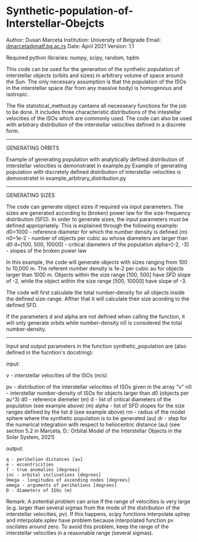 # Synthetic-population-of-Interstellar-Obejcts

Author:      Dusan Marceta
Institution: University of Belgrade
Email:       dmarceta@matf.bg.ac.rs
Date:        April 2021
Version:     1.1

Required python libraries:
numpy, scipy, random, tqdm

This code can be used for the generation of the synthetic population of interstellar objects  (orbits and sizes)
in arbitrary volume of space around the Sun. The only necessary assumption is that the population of the ISOs 
in the interstellar space (far from any massive body) is homogenous and isotropic.

The file statistical_method.py cantains all necesseary functions for the job to be done. It includes three characteristic
distributions of the intestellar velocities of the ISOs which are commonly used. The code
can also be used with arbitrary distribution of the interstellar velocities defined in a discrete form.

-----------------------------------------------------------------------------------------------------------------------------------------------------------
GENERATING ORBITS

Example of generating population with analytically defined distribution of interstellar velocities is demonstratet in example.py
Example of generating population with discretely defined distribution of interstellar velocities is demonstratet in example_arbitrary_distribution.py

-----------------------------------------------------------------------------------------------------------------------------------------------------------
GENERATING SIZES

The code can generate object sizes if required via input parameters. The sizes are generated according to (broken) power law for the
size-frequency distribution (SFD). In order to generate sizes, the input parameters must be defined appropriately. This is explained through the following example:
d0=1000 - reference diameter for which the number density is defined (m)
n0=1e-2 - number of objects per cubic au whose diameters are larger than d0
d=[100, 500, 10000] - critical diameters of the population
alpha=[-2, -3] - slopes of the broken power law


In this example, the code will generate objects with sizes ranging from 100 to 10,000 m. The referent number density is 1e-2 per cubic au for objects larger than 1000 m.
Objects within the size range [100, 500] have SFD slope of -2, while the object within the size range [500, 10000] have slope of -3.

The code will first calculate the total number-density for all objects inside the defined size-range. Afther that it will calculate their size acording to the defined SFD. 

If the parameters d and alpha are not defined when calling the function, it will only generate orbits while number-density n0 is considered the total number-density.

-----------------------------------------------------------------------------------------------------------------------------------------------------------

Input and output parameters in the function synthetic_population are (also defined in the fucntion's docstring):

input:

v - interstellar velocities of the ISOs (m/s)

pv - distribution of the interstellar velocities of ISOs given in the array "v"
n0 - interstellar number-density of ISOs for objects larger than d0 (objects per au^3)
d0 - reference diemeter (m)
d - list of critical diameters of the population (see example above) (m)
alpha - list of SFD slopes for the size ranges defined by the list d (see example above)
rm - radius of the model sphere where the synthetic population is to be generated (au)
dr - step for the numerical integration with respect to heliocentric distance (au) (see section 5.2 in Marceta, D.: Orbital Model of the Interstellar Objects in the Solar System, 2021)

output:

    q - perihelion distances [au]
    e - eccentricities
    f - true anomalies [degrees]
    inc - orbital inclinations [degrees]
    Omega - longitudes of ascending nodes [degrees]
    omega - arguments of perihelions [degrees]  
    D - diameters of ISOs (m) 

Remark:
A potential problem can arise if the range of velocities is very large 
(e.g. larger than several sigmas from the mode of the distribution of the interstellar velocities, pv). If this happens, scipy
functions interpolate.splrep and interpolate.splev have problem because interpolated function pv oscilates around zero. 
To avoid this problem, keep the range of the interstellar velocities in a reasonable range (several sigmas).


